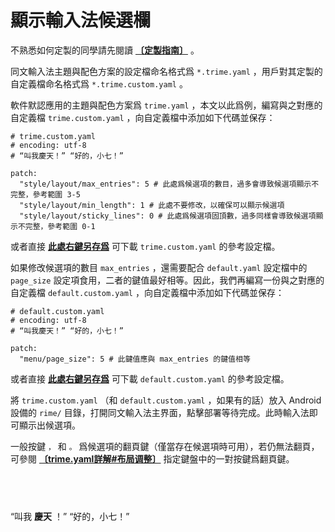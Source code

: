# 顯示輸入法候選欄

不熟悉如何定製的同學請先閱讀 [**〔定製指南〕**](https://github.com/rime/home/wiki/CustomizationGuide) 。

同文輸入法主題與配色方案的設定檔命名格式爲 `*.trime.yaml` ，用戶對其定製的自定義檔命名格式爲 `*.trime.custom.yaml` 。

軟件默認應用的主題與配色方案爲 `trime.yaml` ，本文以此爲例，編寫與之對應的自定義檔 `trime.custom.yaml` ，向自定義檔中添加如下代碼並保存：

```
# trime.custom.yaml
# encoding: utf-8
# “叫我慶天！” “好的，小七！”

patch:
  "style/layout/max_entries": 5 # 此處爲候選項的數目，過多會導致候選項顯示不完整，參考範圍 3-5
  "style/layout/min_length": 1 # 此處不要修改，以確保可以顯示候選項
  "style/layout/sticky_lines": 0 # 此處爲候選項固頂數，過多同樣會導致候選項顯示不完整，參考範圍 0-1
```

或者直接 [**此處右鍵另存爲**](https://raw.githubusercontent.com/ThomasHawaiiKing/my-Rime/master/forced_candidate/trime.custom.yaml) 可下載 `trime.custom.yaml` 的參考設定檔。

如果修改候選項的數目 `max_entries` ，還需要配合 `default.yaml` 設定檔中的 `page_size` 設定項食用，二者的鍵值最好相等。因此，我們再編寫一份與之對應的自定義檔 `default.custom.yaml` ，向自定義檔中添加如下代碼並保存：

```
# default.custom.yaml
# encoding: utf-8
# “叫我慶天！” “好的，小七！”

patch:
  "menu/page_size": 5 # 此鍵值應與 max_entries 的鍵值相等
```

或者直接 [**此處右鍵另存爲**](https://raw.githubusercontent.com/ThomasHawaiiKing/my-Rime/master/forced_candidate/default.custom.yaml) 可下載 `default.custom.yaml` 的參考設定檔。


將 `trime.custom.yaml` （和 `default.custom.yaml` ，如果有的話）放入 Android 設備的 `rime/` 目錄，打開同文輸入法主界面，點擊部署等待完成。此時輸入法即可顯示出候選項。

一般按鍵 `，` 和 `。` 爲候選項的翻頁鍵（僅當存在候選項時可用），若仍無法翻頁，可參閱 [**〔trime.yaml詳解#布局调整〕**](https://github.com/osfans/trime/wiki/trime.yaml%E8%A9%B3%E8%A7%A3#%E5%B8%83%E5%B1%80%E8%B0%83%E6%95%B4) 指定鍵盤中的一對按鍵爲翻頁鍵。

## <br />

“叫我 **慶天** ！” “好的，小七！”
